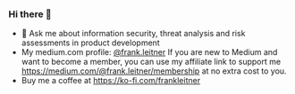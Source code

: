 ### Hi there 👋

- 💬 Ask me about information security, threat analysis and risk assessments in product development
- My medium.com profile: [@frank.leitner](https://medium.com/@frank.leitner)
 If you are new to Medium and want to become a member, you can use my affiliate link to support me https://medium.com/@frank.leitner/membership at no extra cost to you.
- Buy me a coffee at https://ko-fi.com/frankleitner


<!--
**frank-leitner/frank-leitner** is a ✨ _special_ ✨ repository because its `README.md` (this file) appears on your GitHub profile.

Here are some ideas to get you started:

- 🔭 I’m currently working on ...
- 🌱 I’m currently learning ...
- 👯 I’m looking to collaborate on ...
- 🤔 I’m looking for help with ...
- 💬 Ask me about ...
- 📫 How to reach me: ...
- 😄 Pronouns: ...
- ⚡ Fun fact: ...
-->
